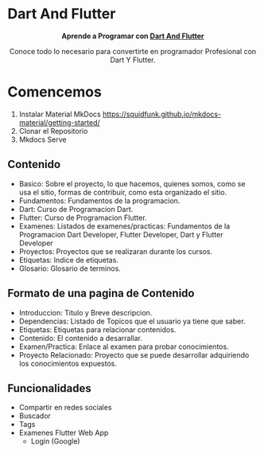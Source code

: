 # Dart And Flutter

<p align="center">
  <strong>
    Aprende a Programar con
    <a href="https://www.dartandflutter.ar/">Dart And Flutter</a>
  </strong>
</p>

<p align="center">
  Conoce todo lo necesario para convertirte en programador Profesional con Dart Y Flutter. 
</p>

# Comencemos

1. Instalar Material MkDocs https://squidfunk.github.io/mkdocs-material/getting-started/ 
2. Clonar el Repositorio
3. Mkdocs Serve

## Contenido

- Basico: Sobre el proyecto, lo que hacemos, quienes somos, como se usa el sitio, formas de contribuir, como esta organizado el sitio.
- Fundamentos: Fundamentos de la programacion.
- Dart: Curso de Programacion Dart.
- Flutter: Curso de Programacion Flutter.
- Examenes: Listados de examenes/practicas: Fundamentos de la Programacion Dart Developer, Flutter Developer, Dart y Flutter Developer
- Proyectos: Proyectos que se realizaran durante los cursos.
- Etiquetas: Indice de etiquetas.
- Glosario: Glosario de terminos.

## Formato de una pagina de Contenido

- Introduccion: Titulo y Breve descripcion.
- Dependencias: Listado de Topicos que el usuario ya tiene que saber.
- Etiquetas: Etiquetas para relacionar contenidos.
- Contenido: El contenido a desarrallar.
- Examen/Practica: Enlace al examen para probar conocimientos.
- Proyecto Relacionado: Proyecto que se puede desarrollar adquiriendo los conocimientos expuestos.

## Funcionalidades
- Compartir en redes sociales
- Buscador
- Tags
- Examenes Flutter Web App
  - Login (Google)
